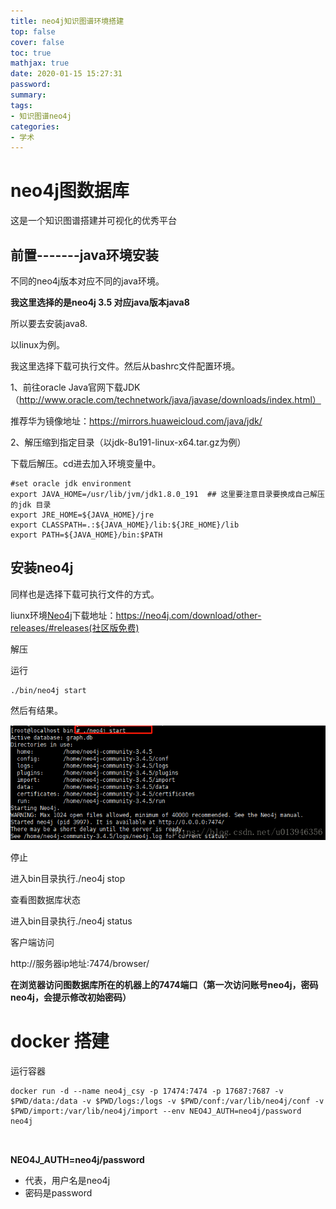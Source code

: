 ```yaml
---
title: neo4j知识图谱环境搭建
top: false
cover: false
toc: true
mathjax: true
date: 2020-01-15 15:27:31
password:
summary:
tags:
- 知识图谱neo4j
categories:
- 学术
---
```

# neo4j图数据库

这是一个知识图谱搭建并可视化的优秀平台



## 前置-------java环境安装

不同的neo4j版本对应不同的java环境。

**我这里选择的是neo4j 3.5 对应java版本java8**



所以要去安装java8.

以linux为例。

我这里选择下载可执行文件。然后从bashrc文件配置环境。



1、前往oracle Java官网下载JDK（http://www.oracle.com/technetwork/java/javase/downloads/index.html）

推荐华为镜像地址：https://mirrors.huaweicloud.com/java/jdk/

2、解压缩到指定目录（以jdk-8u191-linux-x64.tar.gz为例）

下载后解压。cd进去加入环境变量中。

```
#set oracle jdk environment
export JAVA_HOME=/usr/lib/jvm/jdk1.8.0_191  ## 这里要注意目录要换成自己解压的jdk 目录
export JRE_HOME=${JAVA_HOME}/jre  
export CLASSPATH=.:${JAVA_HOME}/lib:${JRE_HOME}/lib  
export PATH=${JAVA_HOME}/bin:$PATH 
```







## 安装neo4j

同样也是选择下载可执行文件的方式。

liunx环境[Neo4j](https://so.csdn.net/so/search?q=Neo4j&spm=1001.2101.3001.7020)下载地址：https://neo4j.com/download/other-releases/#releases(社区版免费)

解压

运行

```
./bin/neo4j start
```

然后有结果。

![image-20220905200159871](https://raw.githubusercontent.com/kengerlwl/kengerlwl.github.io/master/image/2970cc53434809d84eb89184b8668416/1a00cb19834f970596e2bfd3ccb898c9.png)

停止

进入bin目录执行./neo4j stop



查看图数据库状态

进入bin目录执行./neo4j status



客户端访问

http://服务器ip地址:7474/browser/

**在浏览器访问图数据库所在的机器上的7474端口（第一次访问账号neo4j，密码neo4j，会提示修改初始密码）**







# docker 搭建

运行容器

```
docker run -d --name neo4j_csy -p 17474:7474 -p 17687:7687 -v $PWD/data:/data -v $PWD/logs:/logs -v $PWD/conf:/var/lib/neo4j/conf -v $PWD/import:/var/lib/neo4j/import --env NEO4J_AUTH=neo4j/password neo4j



```



**NEO4J_AUTH=neo4j/password**

- 代表，用户名是neo4j
- 密码是password

